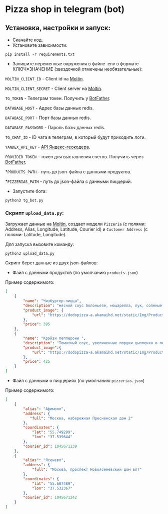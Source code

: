 # Pizza shop in telegram (bot)
## Установка, настройки и запуск:
* Скачайте код.
* Установите зависимости:
```
pip install -r requirements.txt
```
* Запишите переменные окружения в файле .env в формате КЛЮЧ=ЗНАЧЕНИЕ (звездочкой отмечены необязательные):

`MOLTIN_CLIENT_ID` - Client id на [Moltin](https://euwest.cm.elasticpath.com/).

`MOLTIN_CLIENT_SECRET` - Client server на [Moltin](https://euwest.cm.elasticpath.com/).

`TG_TOKEN` - Телеграм токен. Получить у [BotFather](https://telegram.me/BotFather).

`DATABASE_HOST` - Адрес базы данных redis.

`DATABASE_PORT` - Порт базы данных redis.

`DATABASE_PASSWORD` - Пароль базы данных redis.

`TG_CHAT_ID` - ID чата в телеграм, в который будут приходить логи.

`YANDEX_API_KEY` - [API Яндекс-геокодера](https://developer.tech.yandex.ru/services/).

`PROVIDER_TOKEN` - токен для выставления счетов. Получить через [BotFather](https://telegram.me/BotFather).

*`PRODUCTS_PATH` - путь до json-файла с данными продуктов.

*`PIZZERIAS_PATH` - путь до json-файла с данными пиццерий.

* Запустите бота:
```commandline
python3 tg_bot.py
```

### Скрипт `upload_data.py`:
Загружает данные на [Moltin](https://euwest.cm.elasticpath.com/),
создает модели `Pizzeria` (с полями: Address, Alias, Longitude, Latitude, Courier id)
и `Customer Address` (с полями: Latitude, Longitude).

Для запуска вызовите команду:
```commandline
python3 upload_data.py
```
Скрипт берет данные из двух json-файлов:

* Файл с данными продуктов (по умолчанию `products.json`)

Пример содержимого:
```json
[
    {
        "name": "Чизбургер-пицца",
        "description": "мясной соус болоньезе, моцарелла, лук, соленые огурчики, томаты, соус бургер",
        "product_image": {
            "url": "https://dodopizza-a.akamaihd.net/static/Img/Products/Pizza/ru-RU/1626f452-b56a-46a7-ba6e-c2c2c9707466.jpg"
        },
        "price": 395
    },
    {
        "name": "Крэйзи пепперони ",
        "description": "Томатный соус, увеличенные порции цыпленка и пепперони, моцарелла, кисло-сладкий соус",
        "product_image":{
            "url": "https://dodopizza-a.akamaihd.net/static/Img/Products/Pizza/ru-RU/7aa1638e-1bee-4162-a2df-6bbaf683a486.jpg"
        },
        "price": 425
    }
]
```
* Файл с данными о пиццериях (по умолчанию `pizzerias.json`)

Пример содержимого:
```json
[
    {
        "alias": "Афимолл",
        "address": {
           "full": "Москва, набережная Пресненская дом 2"
        },
        "coordinates": {
            "lat": "55.749299",
            "lon": "37.539644"
        },
        "courier_id": 1045671239
    },
    {
        "alias": "Ясенево",
        "address": {
            "full": "Москва, проспект Новоясеневский дом вл7"
        },
        "coordinates": {
            "lat": "55.607489",
            "lon": "37.532367"
        },
        "courier_id": 1045671242
    }
]
```
